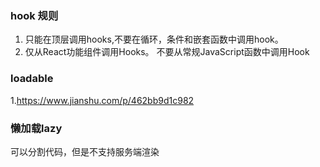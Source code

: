 ### hook 规则
1. 只能在顶层调用hooks,不要在循环，条件和嵌套函数中调用hook。
2. 仅从React功能组件调用Hooks。 不要从常规JavaScript函数中调用Hook
### loadable
1.https://www.jianshu.com/p/462bb9d1c982
### 懒加载lazy
可以分割代码，但是不支持服务端渲染